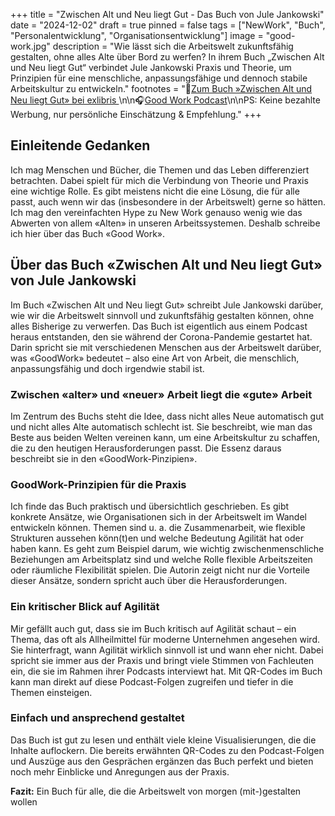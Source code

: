 +++
title = "Zwischen Alt und Neu liegt Gut - Das Buch von Jule Jankowski"
date = "2024-12-02"
draft = true
pinned = false
tags = ["NewWork", "Buch", "Personalentwicklung", "Organisationsentwicklung"]
image = "good-work.jpg"
description = "Wie lässt sich die Arbeitswelt zukunftsfähig gestalten, ohne alles Alte über Bord zu werfen? In ihrem Buch „Zwischen Alt und Neu liegt Gut“ verbindet Jule Jankowski Praxis und Theorie, um Prinzipien für eine menschliche, anpassungsfähige und dennoch stabile Arbeitskultur zu entwickeln."
footnotes = "🛒[Zum Buch »Zwischen Alt und Neu liegt Gut» bei exlibris ](https://www.exlibris.ch/de/buecher-buch/deutschsprachige-buecher/jule-jankowski/zwischen-alt-und-neu-liegt-gut/id/9783800669332/?srsltid=AfmBOoobUhuWOk1ZasCoMk_Leh47MYWgNRIHVdXmEAtWkDm_clgtxtMu)\n\n🎧[Good Work Podcast](https://humiq.de/podcast/)\n\nPS: Keine bezahlte Werbung, nur persönliche Einschätzung & Empfehlung."
+++
## Einleitende Gedanken

Ich mag Menschen und Bücher, die Themen und das Leben differenziert betrachten. Dabei spielt für mich die Verbindung von Theorie und Praxis eine wichtige Rolle. Es gibt meistens nicht die eine Lösung, die für alle passt, auch wenn wir das (insbesondere in der Arbeitswelt) gerne so hätten. Ich mag den vereinfachten Hype zu New Work genauso wenig wie das Abwerten von allem «Alten» in unseren Arbeitssystemen. Deshalb schreibe ich hier über das Buch «Good Work». 

## Über das Buch «Zwischen Alt und Neu liegt Gut» von Jule Jankowski

Im Buch «Zwischen Alt und Neu liegt Gut» schreibt Jule Jankowski darüber, wie wir die Arbeitswelt sinnvoll und zukunftsfähig gestalten können, ohne alles Bisherige zu verwerfen. Das Buch ist eigentlich aus einem Podcast heraus entstanden, den sie während der Corona-Pandemie gestartet hat. Darin spricht sie mit verschiedenen Menschen aus der Arbeitswelt darüber, was «GoodWork» bedeutet – also eine Art von Arbeit, die menschlich, anpassungsfähig und doch irgendwie stabil ist.

### **Zwischen «alter» und «neuer» Arbeit liegt die «gute» Arbeit** 

Im Zentrum des Buchs steht die Idee, dass nicht alles Neue automatisch gut und nicht alles Alte automatisch schlecht ist. Sie beschreibt, wie man das Beste aus beiden Welten vereinen kann, um eine Arbeitskultur zu schaffen, die zu den heutigen Herausforderungen passt. Die Essenz daraus beschreibt sie in den «GoodWork-Pinzipien». 

### **GoodWork-Prinzipien für die Praxis**

Ich finde das Buch praktisch und übersichtlich geschrieben. Es gibt konkrete Ansätze, wie Organisationen sich in der Arbeitswelt im Wandel entwickeln können. Themen sind u. a. die Zusammenarbeit, wie flexible Strukturen aussehen könn(t)en und welche Bedeutung Agilität hat oder haben kann. Es geht zum Beispiel darum, wie wichtig zwischenmenschliche Beziehungen am Arbeitsplatz sind und welche Rolle flexible Arbeitszeiten oder räumliche Flexibilität spielen. Die Autorin zeigt nicht nur die Vorteile dieser Ansätze, sondern spricht auch über die Herausforderungen.

### **Ein kritischer Blick auf Agilität**

Mir gefällt auch gut, dass sie im Buch kritisch auf Agilität schaut – ein Thema, das oft als Allheilmittel für moderne Unternehmen angesehen wird. Sie hinterfragt, wann Agilität wirklich sinnvoll ist und wann eher nicht. Dabei spricht sie immer aus der Praxis und bringt viele Stimmen von Fachleuten ein, die sie im Rahmen ihrer Podcasts interviewt hat. Mit QR-Codes im Buch kann man direkt auf diese Podcast-Folgen zugreifen und tiefer in die Themen einsteigen.

### **Einfach und ansprechend gestaltet**

Das Buch ist gut zu lesen und enthält viele kleine Visualisierungen, die die Inhalte auflockern. Die bereits erwähnten QR-Codes zu den Podcast-Folgen und Auszüge aus den Gesprächen ergänzen das Buch perfekt und bieten noch mehr Einblicke und Anregungen aus der Praxis.

**Fazit:** Ein Buch für alle, die die Arbeitswelt von morgen (mit-)gestalten wollen
